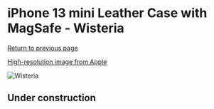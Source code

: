 # iPhone 13 mini Leather Case with MagSafe - Wisteria

[Return to previous page](/iphone_13)

[High-resolution image from Apple](https://store.storeimages.cdn-apple.com/8756/as-images.apple.com/is/MM0H3?wid=4500&hei=4500&fmt=png)

<div style="width: 512px"><img src="/almost_uncompressed/MM0H3.webp" alt="Wisteria"></div>

## Under construction
